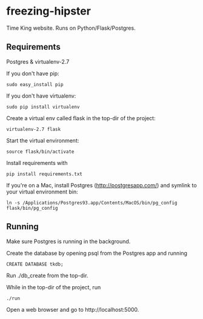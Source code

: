 # freezing-hipster

Time King website. Runs on Python/Flask/Postgres.

## Requirements

Postgres & virtualenv-2.7

If you don't have pip:

    sudo easy_install pip

If you don't have virtualenv:

    sudo pip install virtualenv

Create a virtual env called flask in the top-dir of the project:

    virtualenv-2.7 flask

Start the virtual environment:

    source flask/bin/activate

Install requirements with

    pip install requirements.txt

If you're on a Mac, install Postgres (http://postgresapp.com/) and symlink to your virtual environment bin:

    ln -s /Applications/Postgres93.app/Contents/MacOS/bin/pg_config flask/bin/pg_config

## Running
Make sure Postgres is running in the background.

Create the database by opening psql from the Postgres app and running

    CREATE DATABASE tkdb;

Run ./db_create from the top-dir.

While in the top-dir of the project, run

    ./run

Open a web browser and go to http://localhost:5000.
